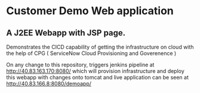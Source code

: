 # Customer Demo Web application
## A J2EE Webapp with JSP page.
Demonstrates the CICD capability of getting the infrastructure on cloud with the help of CPG ( ServiceNow Cloud Provisioning and Goverenence )

On any change to this repository, triggers jenkins pipeline at http://40.83.163.170:8080/ which will provision infrastructure and deploy this webapp with changes onto tomcat and live application can be seen at
http://40.83.166.8:8080/demoapp/


